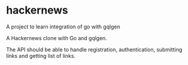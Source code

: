 # hackernews
A project to learn integration of go with gqlgen

A Hackernews clone with Go and gqlgen. 

The API should be able to handle registration, authentication, submitting links and getting list of links.
